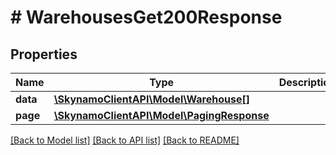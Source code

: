 # # WarehousesGet200Response

## Properties

Name | Type | Description | Notes
------------ | ------------- | ------------- | -------------
**data** | [**\SkynamoClientAPI\Model\Warehouse[]**](Warehouse.md) |  | [optional]
**page** | [**\SkynamoClientAPI\Model\PagingResponse**](PagingResponse.md) |  | [optional]

[[Back to Model list]](../../README.md#models) [[Back to API list]](../../README.md#endpoints) [[Back to README]](../../README.md)

